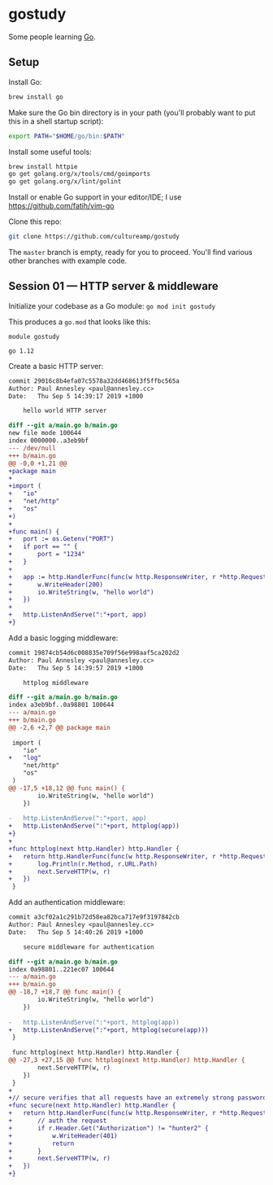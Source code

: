 gostudy
=======

Some people learning [Go](https://golang.org).

Setup
-----

Install Go:

```sh
brew install go
```

Make sure the Go bin directory is in your path (you'll probably want to put this in a shell startup script):

```sh
export PATH="$HOME/go/bin:$PATH"
```

Install some useful tools:

```sh
brew install httpie
go get golang.org/x/tools/cmd/goimports
go get golang.org/x/lint/golint
```

Install or enable Go support in your editor/IDE; I use https://github.com/fatih/vim-go

Clone this repo:

```sh
git clone https://github.com/cultureamp/gostudy
```

The `master` branch is empty, ready for you to proceed. You'll find various other branches with example code.

Session 01 — HTTP server & middleware
-------------------------------------

Initialize your codebase as a Go module: `go mod init gostudy`

This produces a `go.mod` that looks like this:

```
module gostudy

go 1.12
```

Create a basic HTTP server:

```diff
commit 29016c8b4efa07c5578a32dd468613f5ffbc565a
Author: Paul Annesley <paul@annesley.cc>
Date:   Thu Sep 5 14:39:17 2019 +1000

    hello world HTTP server

diff --git a/main.go b/main.go
new file mode 100644
index 0000000..a3eb9bf
--- /dev/null
+++ b/main.go
@@ -0,0 +1,21 @@
+package main
+
+import (
+	"io"
+	"net/http"
+	"os"
+)
+
+func main() {
+	port := os.Getenv("PORT")
+	if port == "" {
+		port = "1234"
+	}
+
+	app := http.HandlerFunc(func(w http.ResponseWriter, r *http.Request) {
+		w.WriteHeader(200)
+		io.WriteString(w, "hello world")
+	})
+
+	http.ListenAndServe(":"+port, app)
+}
```

Add a basic logging middleware:

```diff
commit 19874cb54d6c008835e709f56e998aaf5ca202d2
Author: Paul Annesley <paul@annesley.cc>
Date:   Thu Sep 5 14:39:57 2019 +1000

    httplog middleware

diff --git a/main.go b/main.go
index a3eb9bf..0a98801 100644
--- a/main.go
+++ b/main.go
@@ -2,6 +2,7 @@ package main
 
 import (
 	"io"
+	"log"
 	"net/http"
 	"os"
 )
@@ -17,5 +18,12 @@ func main() {
 		io.WriteString(w, "hello world")
 	})
 
-	http.ListenAndServe(":"+port, app)
+	http.ListenAndServe(":"+port, httplog(app))
+}
+
+func httplog(next http.Handler) http.Handler {
+	return http.HandlerFunc(func(w http.ResponseWriter, r *http.Request) {
+		log.Println(r.Method, r.URL.Path)
+		next.ServeHTTP(w, r)
+	})
 }
```

Add an authentication middleware:

```diff
commit a3cf02a1c291b72d58ea82bca717e9f3197842cb
Author: Paul Annesley <paul@annesley.cc>
Date:   Thu Sep 5 14:40:26 2019 +1000

    secure middleware for authentication

diff --git a/main.go b/main.go
index 0a98801..221ec07 100644
--- a/main.go
+++ b/main.go
@@ -18,7 +18,7 @@ func main() {
 		io.WriteString(w, "hello world")
 	})
 
-	http.ListenAndServe(":"+port, httplog(app))
+	http.ListenAndServe(":"+port, httplog(secure(app)))
 }
 
 func httplog(next http.Handler) http.Handler {
@@ -27,3 +27,15 @@ func httplog(next http.Handler) http.Handler {
 		next.ServeHTTP(w, r)
 	})
 }
+
+// secure verifies that all requests have an extremely strong password
+func secure(next http.Handler) http.Handler {
+	return http.HandlerFunc(func(w http.ResponseWriter, r *http.Request) {
+		// auth the request
+		if r.Header.Get("Authorization") != "hunter2" {
+			w.WriteHeader(401)
+			return
+		}
+		next.ServeHTTP(w, r)
+	})
+}
```
